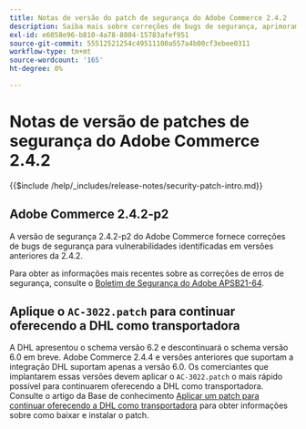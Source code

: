 ```yaml
---
title: Notas de versão do patch de segurança do Adobe Commerce 2.4.2
description: Saiba mais sobre correções de bugs de segurança, aprimoramentos de segurança e outras atualizações relacionadas à segurança incluídas nas versões de patch de segurança para o Adobe Commerce versão 2.4.2.
exl-id: e6058e96-b810-4a78-8804-15783afef951
source-git-commit: 55512521254c49511100a557a4b00cf3ebee0311
workflow-type: tm+mt
source-wordcount: '165'
ht-degree: 0%

---
```



# Notas de versão de patches de segurança do Adobe Commerce 2.4.2

{{$include /help/_includes/release-notes/security-patch-intro.md}}

## Adobe Commerce 2.4.2-p2

A versão de segurança 2.4.2-p2 do Adobe Commerce fornece correções de bugs de segurança para vulnerabilidades identificadas em versões anteriores da 2.4.2.

Para obter as informações mais recentes sobre as correções de erros de segurança, consulte o [Boletim de Segurança do Adobe APSB21-64](https://helpx.adobe.com/br/security/products/magento/apsb21-64.html).

## Aplique o `AC-3022.patch` para continuar oferecendo a DHL como transportadora

A DHL apresentou o schema versão 6.2 e descontinuará o schema versão 6.0 em breve. Adobe Commerce 2.4.4 e versões anteriores que suportam a integração DHL suportam apenas a versão 6.0. Os comerciantes que implantarem essas versões devem aplicar o `AC-3022.patch` o mais rápido possível para continuarem oferecendo a DHL como transportadora. Consulte o artigo da Base de conhecimento [Aplicar um patch para continuar oferecendo a DHL como transportadora](https://support.magento.com/hc/en-us/articles/7707818131597-Apply-a-patch-to-continue-offering-DHL-as-shipping-carrier) para obter informações sobre como baixar e instalar o patch.

<!-- Last updated from includes: 2025-05-28 17:01:56 -->
